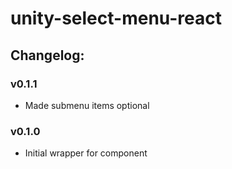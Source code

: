 # unity-select-menu-react

## Changelog:

### v0.1.1
- Made submenu items optional

### v0.1.0
- Initial wrapper for component